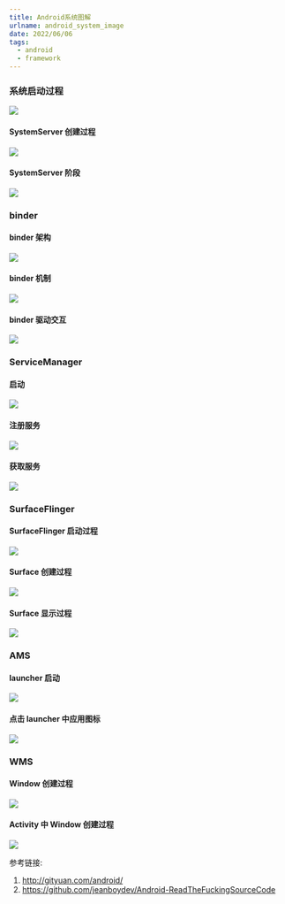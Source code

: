 ```yaml
---
title: Android系统图解
urlname: android_system_image
date: 2022/06/06
tags:
  - android
  - framework
---
```


### 系统启动过程

![](https://raw.githubusercontent.com/mikaelzero/ImageSource/main/uPic/kHqK0i.jpg)

#### SystemServer 创建过程

![](https://raw.githubusercontent.com/mikaelzero/ImageSource/main/uPic/YCnvY7.jpg)

#### SystemServer 阶段

![](https://raw.githubusercontent.com/mikaelzero/ImageSource/main/uPic/yI4EWv.jpg)

### binder

#### binder 架构

![](https://raw.githubusercontent.com/mikaelzero/ImageSource/main/uPic/XcnDN3.jpg)

#### binder 机制

![](https://raw.githubusercontent.com/mikaelzero/ImageSource/main/uPic/JUVy9c.jpg)

#### binder 驱动交互

![](https://raw.githubusercontent.com/mikaelzero/ImageSource/main/uPic/Y6VmUg.jpg)

### ServiceManager

#### 启动

![](https://raw.githubusercontent.com/mikaelzero/ImageSource/main/uPic/9ppqXN.jpg)

#### 注册服务

![](https://raw.githubusercontent.com/mikaelzero/ImageSource/main/uPic/0mBT08.jpg)

#### 获取服务

![](https://raw.githubusercontent.com/mikaelzero/ImageSource/main/uPic/qxa2AQ.jpg)

### SurfaceFlinger

#### SurfaceFlinger 启动过程

![](https://raw.githubusercontent.com/mikaelzero/ImageSource/main/uPic/7UFYxo.jpg)

#### Surface 创建过程

![](https://raw.githubusercontent.com/mikaelzero/ImageSource/main/uPic/a5RChg.jpg)

#### Surface 显示过程

![](https://raw.githubusercontent.com/mikaelzero/ImageSource/main/uPic/VhwPC0.jpg)

### AMS

#### launcher 启动

![](https://raw.githubusercontent.com/mikaelzero/ImageSource/main/uPic/B1kYst.jpg)

#### 点击 launcher 中应用图标

![](https://raw.githubusercontent.com/mikaelzero/ImageSource/main/uPic/ZmFJyY.jpg)

### WMS

#### Window 创建过程

![](https://raw.githubusercontent.com/mikaelzero/ImageSource/main/uPic/gqe1co.jpg)

#### Activity 中 Window 创建过程

![](https://raw.githubusercontent.com/mikaelzero/ImageSource/main/uPic/rWFH4c.jpg)

参考链接:

1. http://gityuan.com/android/
2. https://github.com/jeanboydev/Android-ReadTheFuckingSourceCode
